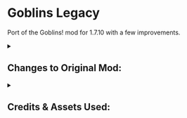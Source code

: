 # Goblins Legacy
Port of the Goblins! mod for 1.7.10 with a few improvements.

<details>
<summary><h2>Changes to Original Mod:</h2></summary>
 
Ported the original mod from 1.7.2 to 1.7.10.

Fixed format of sounds.json.

Added Thaumcraft aspects to all content.

Added Goblins Creative Tab. Also added spawn eggs to Goblins creative tab.

Added Goblins achievements page.

Fixed format of code for configuration generation.

Fixed texture bug of primed enchanted TNT and primed overcharged TNT.

Readded Goblin Ninja, Shuriken, and Katana.

All goblins now swing their arm like players in melee attacks.

Goblin Ninjas now attack with either Shuriken or Katana depending on their distance to the player/enemy.

Increased attack damage of Flame Blade to 6.

Goblin Shaman now hold the Arcane Staff and Teleportation Staff for their attacks/abilities.

Fixed display of all staves.

Teleportation Staff now makes the normal teleportation sound.

Teleportation staff now teleports the player to the block they look at in a small range. If used while the player is inside a block, this staff can now also has a chance of teleporting the player to a safe location nearby.

Teleportation Staff and Goblin Shaman now make particle when they teleport.

Goblins no longer try to fight each other.

Goblin Lord and Goblin Shaman are now resistant to explosions that deal up to 50 HP of damage.

Goblin Shaman now has a chance to drop a few totem powders on death.

Fixed format of drop items code for all entities.

Players now swing their arm when using staves.

Fixed durability of the Scepter of Life.

Changed the name of the yellow totem, from "Holy Totem" to "Sky Totem".

Changed the name of the green totem, from "Nature Totem" to "Earth Totem".

Renamed village spawner to Goblin Village Spawner.

Readjusted texture of Katana so that the blade is on the correct side.
 
Fixed staves being stackable.

Scepter of Life now heals users when used to grow flora. Also added sound effect for this action.

Fixed Goblin Rangers and Goblin Miners not spawnin from their spawners.

Fixed Goblin Spawner death config not working.

Readded Goblin Drum

</details>

<details>
<summary><h2>Credits & Assets Used:</h2></summary>
 
<strong>Jan Orlowski (Sartharis)</strong> - Creator of the Goblins! mod. This project is a modified version of the Goblins! mod and is licensed under the "MIT" license as instructed from the written permission from the original creator. Proof of permission can be found inside the assets folder of the mod jar archive as an image file.

<strong>Azanor</strong> - Thaumcraft 4.2.2 API was used as a library under the MIT License to add Thaumcraft aspects to the mod content.

<strong>user17512883</strong> - Their forum post helped me fix the primed TNT render bug (https://stackoverflow.com/questions/70119718/minecraft-forge-1-7-10-custom-entity-not-spawning-on-the-client).

<strong>Kara (Freesound)</strong> - The sound effect for the Goblin Drum was sourced from https://pixabay.com/sound-effects/bongo3-107664/ . This was used under the Pixabay License (see "Negligable Licenses" folder inside the assets folder of the mod jar archive).

<strong>New Teleportation Staff Mechanism:</strong>
<br><br>
&nbsp;&nbsp;&nbsp;&nbsp;&nbsp;&nbsp; <strong>coolAlias</strong> - Their answer in Minecraft Forums helped me to work out the base code for the new mechanism (https://www.minecraftforum.net/forums/mapping-and-modding-java-edition/minecraft-mods/modification-development/2132650-solved-1-7-2-forge-block-player-is-looking-at).

&nbsp;&nbsp;&nbsp;&nbsp;&nbsp;&nbsp; <strong>AlchemyMouse</strong> - Their answer in StackOverflow me helped resolve vectors needed for the new mechanism (https://gamedev.stackexchange.com/questions/59858/how-to-find-the-entity-im-looking-at).

<br><br>
---
<h3> Original Goblins! Contributer Credits </h3>
<br>
<strong>Hengabone</strong> - Made the goblin village templates and awesome Beta-Tester Posted Image.
<br><br>
<strong>Garrura and Srymon</strong> - For being great friends of Sartharis and giving ideas!
<br><br>
<strong>mister_person</strong> - For giving Sartharis the materials to craft the nature arrow!
<br><br>
<strong>cowmonkey (AKA Madgoblin)</strong> - For showing Sartharis the bomb blueprints.
<br><br>
<strong>Geethebluesky</strong> - For solving the configuration file mystery.
<br><br>
<strong>Cowguy666</strong> - For making the drum texture.
<br>
<hr>
<br><br><br>

<strong>Special Thanks:</strong>
<br>
<strong>nanaqui </strong>and <strong>sunconure11</strong> - For suggesting me to take on this project. This project wouldn't have existed if it wasn't for their request.
<br><br><br><br><br><br><br><br>

## Use of anatawa12's Fork of ForgeGradle 1.2 within Project:
The source code of this project uses anatawa12's fork of ForgeGradle 1.2 as a library under the GNU Lesser General Public License v2.1 (https://choosealicense.com/licenses/lgpl-2.1/).
 

Compiled versions of this mod are permitted under section 5 of the original license, "A program that contains no derivative of any portion of the Library, but is designed to work with the Library by being compiled or linked with it, is called a "work that uses the Library". Such a work...is not a derivative work of the Library"; consequently the conditions of the original license do not apply to the work.

The source code of this mod is permitted under section 6 of the original license, "you may also combine or link a "work that uses the Library" with the Library to produce a work containing portions of the Library, and distribute that work under terms of your choice" provided that:
* Private modifications are allowed.
* Notice is given that the Library is used and a copy of it's original license is provided.
* Access is provided to the source code of the Library.


The source code for anatawa12's fork of ForgeGradle 1.2 can be found here: https://github.com/anatawa12/ForgeGradle-1.2

</details>
